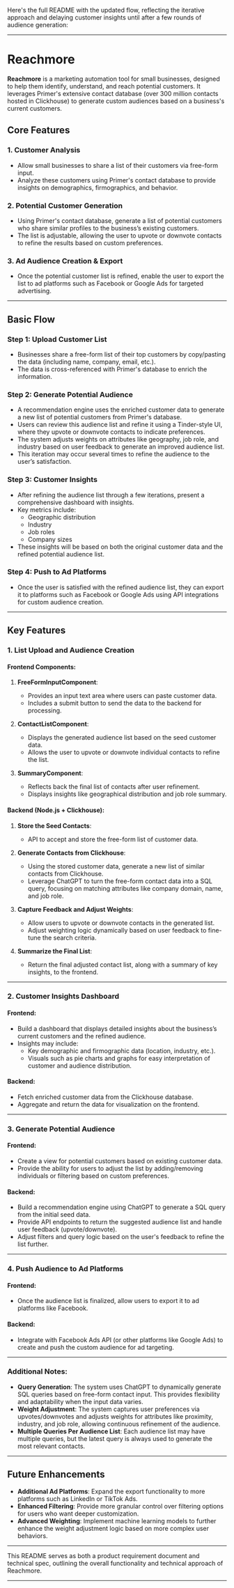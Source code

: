 Here's the full README with the updated flow, reflecting the iterative approach and delaying customer insights until after a few rounds of audience generation:

---

# Reachmore

**Reachmore** is a marketing automation tool for small businesses, designed to help them identify, understand, and reach potential customers. It leverages Primer's extensive contact database (over 300 million contacts hosted in Clickhouse) to generate custom audiences based on a business's current customers. 

## Core Features

### 1. **Customer Analysis**
- Allow small businesses to share a list of their customers via free-form input.
- Analyze these customers using Primer's contact database to provide insights on demographics, firmographics, and behavior.

### 2. **Potential Customer Generation**
- Using Primer's contact database, generate a list of potential customers who share similar profiles to the business’s existing customers.
- The list is adjustable, allowing the user to upvote or downvote contacts to refine the results based on custom preferences.

### 3. **Ad Audience Creation & Export**
- Once the potential customer list is refined, enable the user to export the list to ad platforms such as Facebook or Google Ads for targeted advertising.

---

## Basic Flow

### **Step 1: Upload Customer List**
- Businesses share a free-form list of their top customers by copy/pasting the data (including name, company, email, etc.).
- The data is cross-referenced with Primer's database to enrich the information.

### **Step 2: Generate Potential Audience**
- A recommendation engine uses the enriched customer data to generate a new list of potential customers from Primer's database.
- Users can review this audience list and refine it using a Tinder-style UI, where they upvote or downvote contacts to indicate preferences.
- The system adjusts weights on attributes like geography, job role, and industry based on user feedback to generate an improved audience list.
- This iteration may occur several times to refine the audience to the user’s satisfaction.

### **Step 3: Customer Insights**
- After refining the audience list through a few iterations, present a comprehensive dashboard with insights.
- Key metrics include:
  - Geographic distribution
  - Industry
  - Job roles
  - Company sizes
- These insights will be based on both the original customer data and the refined potential audience list.

### **Step 4: Push to Ad Platforms**
- Once the user is satisfied with the refined audience list, they can export it to platforms such as Facebook or Google Ads using API integrations for custom audience creation.

---

## Key Features

### **1. List Upload and Audience Creation**

#### Frontend Components:

1. **FreeFormInputComponent**:
   - Provides an input text area where users can paste customer data.
   - Includes a submit button to send the data to the backend for processing.

2. **ContactListComponent**:
   - Displays the generated audience list based on the seed customer data.
   - Allows the user to upvote or downvote individual contacts to refine the list.

3. **SummaryComponent**:
   - Reflects back the final list of contacts after user refinement.
   - Displays insights like geographical distribution and job role summary.

#### Backend (Node.js + Clickhouse):

1. **Store the Seed Contacts**:
   - API to accept and store the free-form list of customer data.

2. **Generate Contacts from Clickhouse**:
   - Using the stored customer data, generate a new list of similar contacts from Clickhouse.
   - Leverage ChatGPT to turn the free-form contact data into a SQL query, focusing on matching attributes like company domain, name, and job role.

3. **Capture Feedback and Adjust Weights**:
   - Allow users to upvote or downvote contacts in the generated list.
   - Adjust weighting logic dynamically based on user feedback to fine-tune the search criteria.

4. **Summarize the Final List**:
   - Return the final adjusted contact list, along with a summary of key insights, to the frontend.

---

### **2. Customer Insights Dashboard**

#### Frontend:

- Build a dashboard that displays detailed insights about the business’s current customers and the refined audience.
- Insights may include:
  - Key demographic and firmographic data (location, industry, etc.).
  - Visuals such as pie charts and graphs for easy interpretation of customer and audience distribution.

#### Backend:

- Fetch enriched customer data from the Clickhouse database.
- Aggregate and return the data for visualization on the frontend.

---

### **3. Generate Potential Audience**

#### Frontend:

- Create a view for potential customers based on existing customer data.
- Provide the ability for users to adjust the list by adding/removing individuals or filtering based on custom preferences.

#### Backend:

- Build a recommendation engine using ChatGPT to generate a SQL query from the initial seed data.
- Provide API endpoints to return the suggested audience list and handle user feedback (upvote/downvote).
- Adjust filters and query logic based on the user's feedback to refine the list further.

---

### **4. Push Audience to Ad Platforms**

#### Frontend:

- Once the audience list is finalized, allow users to export it to ad platforms like Facebook.

#### Backend:

- Integrate with Facebook Ads API (or other platforms like Google Ads) to create and push the custom audience for ad targeting.

---

### Additional Notes:

- **Query Generation**: The system uses ChatGPT to dynamically generate SQL queries based on free-form contact input. This provides flexibility and adaptability when the input data varies.
- **Weight Adjustment**: The system captures user preferences via upvotes/downvotes and adjusts weights for attributes like proximity, industry, and job role, allowing continuous refinement of the audience.
- **Multiple Queries Per Audience List**: Each audience list may have multiple queries, but the latest query is always used to generate the most relevant contacts.

---

## Future Enhancements

- **Additional Ad Platforms**: Expand the export functionality to more platforms such as LinkedIn or TikTok Ads.
- **Enhanced Filtering**: Provide more granular control over filtering options for users who want deeper customization.
- **Advanced Weighting**: Implement machine learning models to further enhance the weight adjustment logic based on more complex user behaviors.

---

This README serves as both a product requirement document and technical spec, outlining the overall functionality and technical approach of Reachmore.

---